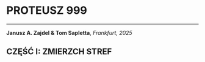 # PROTEUSZ 999
---
**Janusz A. Zajdel & Tom Sapletta**,  *Frankfurt, 2025*


## CZĘŚĆ I: ZMIERZCH STREF
